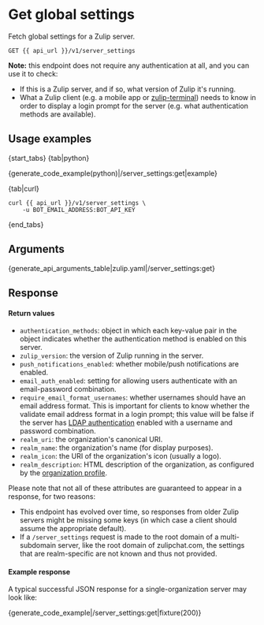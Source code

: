# Get global settings

Fetch global settings for a Zulip server.

`GET {{ api_url }}/v1/server_settings`

**Note:** this endpoint does not require any authentication at all, and you can use it to check:

* If this is a Zulip server, and if so, what version of Zulip it's running.
* What a Zulip client (e.g. a mobile app or
  [zulip-terminal](https://github.com/zulip/zulip-terminal/)) needs to
  know in order to display a login prompt for the server (e.g. what
  authentication methods are available).

## Usage examples

{start_tabs}
{tab|python}

{generate_code_example(python)|/server_settings:get|example}

{tab|curl}

```
curl {{ api_url }}/v1/server_settings \
    -u BOT_EMAIL_ADDRESS:BOT_API_KEY
```

{end_tabs}

## Arguments

{generate_api_arguments_table|zulip.yaml|/server_settings:get}

## Response

#### Return values

* `authentication_methods`: object in which each key-value pair in the object
  indicates whether the authentication method is enabled on this server.
* `zulip_version`: the version of Zulip running in the server.
* `push_notifications_enabled`: whether mobile/push notifications are enabled.
* `email_auth_enabled`: setting for allowing users authenticate with an
  email-password combination.
* `require_email_format_usernames`: whether usernames should have an
  email address format. This is important for clients to know whether
  the validate email address format in a login prompt; this value will
  be false if the server has
  [LDAP authentication][ldap-auth]
  enabled with a username and password combination.
* `realm_uri`: the organization's canonical URI.
* `realm_name`: the organization's name (for display purposes).
* `realm_icon`: the URI of the organization's icon (usually a logo).
* `realm_description`: HTML description of the organization, as configured by
  the [organization profile](/help/create-your-organization-profile).

[ldap-auth]: https://zulip.readthedocs.io/en/latest/production/authentication-methods.html#ldap-including-active-directory

Please note that not all of these attributes are guaranteed to appear in a
response, for two reasons:

* This endpoint has evolved over time, so responses from older Zulip servers
  might be missing some keys (in which case a client should assume the
  appropriate default).
* If a `/server_settings` request is made to the root domain of a
  multi-subdomain server, like the root domain of zulipchat.com, the settings
  that are realm-specific are not known and thus not provided.

#### Example response

A typical successful JSON response for a single-organization server may look like:

{generate_code_example|/server_settings:get|fixture(200)}
